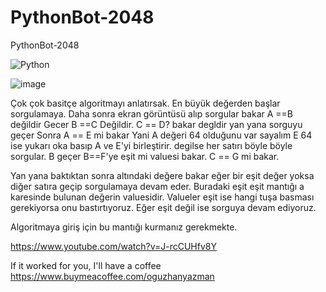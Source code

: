 # PythonBot-2048
PythonBot-2048


![Python](https://user-images.githubusercontent.com/36090819/206292869-31e8621a-b5f5-4121-9f49-52eba6d5d2bb.jpg)



![image](https://user-images.githubusercontent.com/36090819/206293710-dd798b78-f192-406e-a640-2d7e8eef726a.png)

Çok çok basitçe algoritmayı anlatırsak. En büyük değerden başlar sorgulamaya. Daha sonra ekran görüntüsü alıp sorgular
bakar 
A ==B değildir Gecer B ==C Değildir. C == D? bakar degldir  yan yana sorguyu geçer
Sonra A == E mi bakar Yani A değeri 64 olduğunu var sayalım E 64 ise yukarı oka basıp A ve E'yi birleştirir.
degilse her satırı böyle böyle sorgular.  B geçer B==F'ye eşit mi valuesi bakar. C == G mi bakar. 

Yan yana baktıktan sonra altındaki değere bakar eğer bir eşit değer yoksa diğer satıra geçip sorgulamaya devam eder. Buradaki eşit eşit mantığı a karesinde bulunan değerin valuesidir. Valueler eşit ise hangi tuşa basması gerekiyorsa onu bastırtıyoruz. Eğer eşit değil ise sorguya devam ediyoruz.

Algoritmaya giriş için bu mantığı kurmanız gerekmekte. 


https://www.youtube.com/watch?v=J-rcCUHfv8Y


If it worked for you, I'll have a coffee
https://www.buymeacoffee.com/oguzhanyazman
